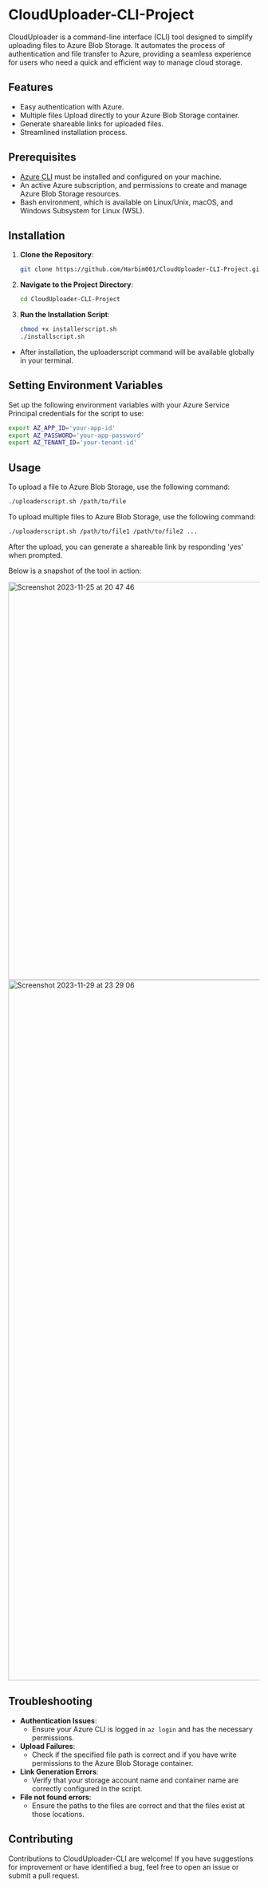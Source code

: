 # CloudUploader-CLI-Project

CloudUploader is a command-line interface (CLI) tool designed to simplify uploading files to Azure Blob Storage. It automates the process of authentication and file transfer to Azure, providing a seamless experience for users who need a quick and efficient way to manage cloud storage.

## Features

- Easy authentication with Azure.
- Multiple files Upload directly to your Azure Blob Storage container.
- Generate shareable links for uploaded files.
- Streamlined installation process.

## Prerequisites

- [Azure CLI](https://docs.microsoft.com/cli/azure/install-azure-cli) must be installed and configured on your machine.
- An active Azure subscription, and permissions to create and manage Azure Blob Storage resources.
- Bash environment, which is available on Linux/Unix, macOS, and Windows Subsystem for Linux (WSL).

## Installation

1. **Clone the Repository**:
   ```bash
   git clone https://github.com/Harbim001/CloudUploader-CLI-Project.git
   ```
2. **Navigate to the Project Directory**:
   ```bash
   cd CloudUploader-CLI-Project
   ```
3. **Run the Installation Script**:
   ```bash
   chmod +x installerscript.sh
   ./installscript.sh

- After installation, the uploaderscript command will be available globally in your terminal.

## Setting Environment Variables

Set up the following environment variables with your Azure Service Principal credentials for the script to use:

```bash
export AZ_APP_ID='your-app-id'
export AZ_PASSWORD='your-app-password'
export AZ_TENANT_ID='your-tenant-id'
```

## Usage 

To upload a file to Azure Blob Storage, use the following command:

```bash
./uploaderscript.sh /path/to/file
```
To upload multiple files to Azure Blob Storage, use the following command:

```bash
./uploaderscript.sh /path/to/file1 /path/to/file2 ...
```

After the upload, you can generate a shareable link by responding 'yes' when prompted. 

Below is a snapshot of the tool in action:

<img width="797" alt="Screenshot 2023-11-25 at 20 47 46" src="https://github.com/Harbim001/CloudUploader-CLI-Project/assets/98036782/fa91ea2c-5d8d-45df-a141-221c3bc23051">

<img width="1403" alt="Screenshot 2023-11-29 at 23 29 06" src="https://github.com/Harbim001/CloudUploader-CLI-Project/assets/98036782/1b0aba52-4dea-44c3-b2b5-856503d4017e">



## Troubleshooting

- **Authentication Issues**:
   - Ensure your Azure CLI is logged in `az login` and has the necessary permissions.
- **Upload Failures**:
   - Check if the specified file path is correct and if you have write permissions to the Azure Blob Storage container.
- **Link Generation Errors**:
   - Verify that your storage account name and container name are correctly configured in the script.
- **File not found errors**:
   - Ensure the paths to the files are correct and that the files exist at those locations.

## Contributing

Contributions to CloudUploader-CLI are welcome! If you have suggestions for improvement or have identified a bug, feel free to open an issue or submit a pull request.
